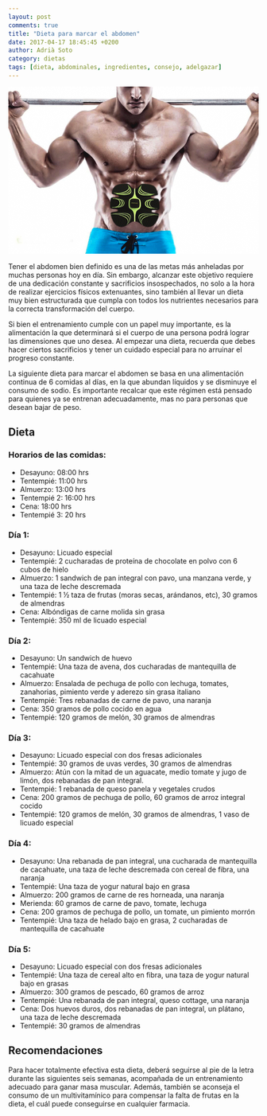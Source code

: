 ```yaml
---
layout: post
comments: true
title: "Dieta para marcar el abdomen"
date: 2017-04-17 18:45:45 +0200
author: Adrià Soto
category: dietas	
tags: [dieta, abdominales, ingredientes, consejo, adelgazar]
---
```

![Dieta para marcar abdomen](/img/dieta_marcar_abdomen.jpg.gif)

Tener el abdomen bien definido es una de las metas más anheladas por muchas personas hoy en día. 
Sin embargo, alcanzar este objetivo requiere de una dedicación constante y sacrificios insospechados, 
no solo a la hora de realizar ejercicios físicos extenuantes, sino también al llevar un dieta muy 
bien estructurada que cumpla con todos los nutrientes necesarios para la correcta transformación del 
cuerpo.

Si bien el entrenamiento cumple con un papel muy importante, es la alimentación la que determinará 
si el cuerpo de una persona podrá lograr las dimensiones que uno desea. Al empezar una dieta, recuerda 
que debes hacer ciertos sacrificios y tener un cuidado especial para no arruinar el progreso constante.

<!--excerpt-->

La siguiente dieta para marcar el abdomen se basa en una alimentación continua de 6 comidas al días, 
en la que abundan líquidos y se disminuye el consumo de sodio. Es importante recalcar que este régimen 
está pensado para quienes ya se entrenan adecuadamente, mas no para personas que desean bajar de peso.

## Dieta

### Horarios de las comidas:

* Desayuno: 08:00 hrs
* Tentempié: 11:00 hrs
* Almuerzo: 13:00 hrs
* Tentempié 2: 16:00 hrs
* Cena: 18:00 hrs
* Tentempié 3: 20 hrs

### Día 1:

* Desayuno: Licuado especial
* Tentempié: 2 cucharadas de proteína de chocolate en polvo con 6 cubos de hielo
* Almuerzo: 1 sandwich de pan integral con pavo, una manzana verde, y una taza de leche descremada
* Tentempié: 1 ½ taza de frutas (moras secas, arándanos, etc), 30 gramos de almendras
* Cena: Albóndigas de carne molida sin grasa
* Tentempié: 350 ml de licuado especial

### Día 2:

* Desayuno: Un sandwich de huevo
* Tentempié: Una taza de avena, dos cucharadas de mantequilla de cacahuate
* Almuerzo: Ensalada de pechuga de pollo con lechuga, tomates, zanahorias, pimiento verde y aderezo 
sin grasa italiano
* Tentempié: Tres rebanadas de carne de pavo, una naranja
* Cena: 350 gramos de pollo cocido en agua
* Tentempié: 120 gramos de melón, 30 gramos de almendras

### Día 3:

* Desayuno: Licuado especial con dos fresas adicionales
* Tentempié: 30 gramos de uvas verdes, 30 gramos de almendras
* Almuerzo: Atún con la mitad de un aguacate, medio tomate y jugo de limón, dos rebanadas de pan 
integral.
* Tentempié: 1 rebanada de queso panela y vegetales crudos
* Cena: 200 gramos de pechuga de pollo, 60 gramos de arroz integral cocido
* Tentempié: 120 gramos de melón, 30 gramos de almendras, 1 vaso de licuado especial

### Día 4:

* Desayuno: Una rebanada de pan integral, una cucharada de mantequilla de cacahuate, una taza de 
leche descremada con cereal de fibra, una naranja
* Tentempié: Una taza de yogur natural bajo en grasa
* Almuerzo: 200 gramos de carne de res horneada, una naranja
* Merienda: 60 gramos de carne de pavo, tomate, lechuga
* Cena: 200 gramos de pechuga de pollo, un tomate, un pimiento morrón
* Tentempié: Una taza de helado bajo en grasa, 2 cucharadas de mantequilla de cacahuate

### Día 5:

* Desayuno: Licuado especial con dos fresas adicionales
* Tentempié: Una taza de cereal alto en fibra, una taza de yogur natural bajo en grasas
* Almuerzo: 300 gramos de pescado, 60 gramos de arroz
* Tentempié: Una rebanada de pan integral, queso cottage, una naranja
* Cena: Dos huevos duros, dos rebanadas de pan integral, un plátano, una taza de leche descremada
* Tentempié: 30 gramos de almendras

## Recomendaciones

Para hacer totalmente efectiva esta dieta, deberá seguirse al pie de la letra durante las siguientes 
seis semanas, acompañada de un entrenamiento adecuado para ganar masa muscular. Además, también se 
aconseja el consumo de un multivitamínico para compensar la falta de frutas en la dieta, el cuál 
puede conseguirse en cualquier farmacia.
